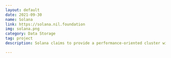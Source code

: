 ```yaml
---
layout: default
date: 2021-09-30
name: Solana
link: https://solana.nil.foundation
img: solana.png
category: Data Storage
tag: project
description: Solana claims to provide a performance-oriented cluster with a Berkley Packet Filter-based virtualization mechanism. <span style='font-family:Menlo, Courier, monospace'>=nil;</span> Foundation's Crypto3 team has facilitated Solana cluster with the in-EVM "Light Client" state verification mechanism to pave the way to the trustless zero-knowledge proof-based bridge.

---
```

